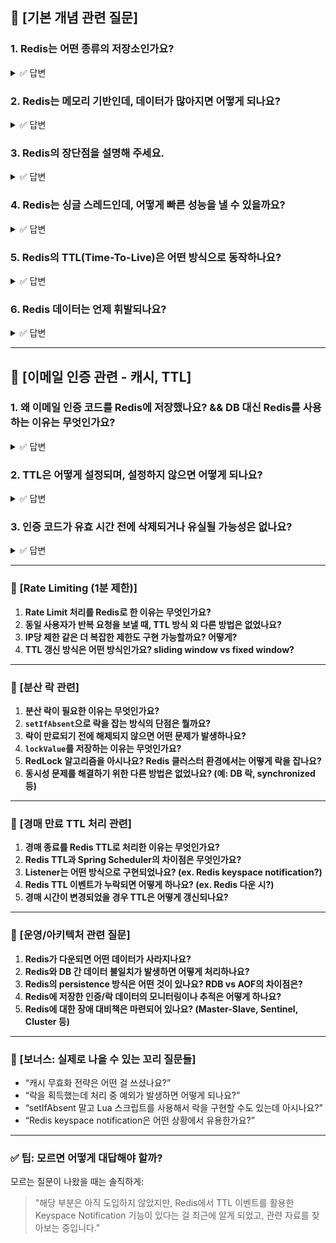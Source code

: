 
## 📌 [기본 개념 관련 질문]

### 1. Redis는 어떤 종류의 저장소인가요?

<details>
  <summary>✅ 답변</summary>
  
  - Redis는 **인메모리** 기반의 Key-Value 저장소로, 데이터를 메모리에 저장하여 빠르게 읽고 쓸 수 있습니다.
  
  - 단순한 문자열뿐 아니라 리스트, 해시, 셋, 정렬된 셋 등 다양한 자료구조를 지원하며, TTL 설정, Pub/Sub, 트랜잭션, 스크립팅 등도 가능한 **NoSQL** 데이터베이스입니다.

  > 인메모리이지만 RDB나 AOF 설정으로 **디스크에 저장** 도 가능
  
  > 데이터베이스는 디스크 저장

</details>

### 2. Redis는 메모리 기반인데, 데이터가 많아지면 어떻게 되나요?

<details>
  <summary>✅ 답변</summary>
  
  - Redis는 메모리에 데이터를 저장하므로, 메모리 용량을 초과하면 성능 저하 또는 데이터 손실이 발생할 수 있습니다.
  
  - 이를 방지하기 위해 Redis는 maxmemory 설정을 제공하며, 초과 시 데이터를 제거하는 **eviction 정책(LRU, LFU 등)** 을 사용합니다.

  > 대용량 처리가 필요한 경우 Redis Cluster로 분산 저장도 가능
</details>


### 3. Redis의 장단점을 설명해 주세요.

<details>
  <summary>✅ 답변</summary>
  
  - **장점**은 **메모리 기반**이라 빠른 속도를 가지며 다양한 자료구조를 사용할 수 있습니다.

  - 또한 TTL을 지원하여 자동 만료 처리도 가능합니다.

  - **단점**은 메모리 기반(휘발성)이라 데이터 유실 가능성이 있습니다.

  - 디스크 기반 DB에 비해 저장 가능한 데이터량이 제한되며 CPU 사용에 한계가 존재합니다.
    
</details>


### 4. Redis는 싱글 스레드인데, 어떻게 빠른 성능을 낼 수 있을까요?

<details>
  <summary>✅ 답변</summary>
  
  - Redis는 명령을 단일 스레드로 순차적으로 처리합니다.
  
  - 하지만 메모리 기반이며, 내부 구조가 매우 최적화되어 있어 컨텍스트 스위칭, 락 경쟁 없이 매우 빠르게 처리됩니다.
  
  - 또한, **I/O Multiplexing (epoll 등)** 을 사용해 여러 클라이언트와 동시에 비동기 통신할 수 있습니다.

  > 싱글 쓰레드의 장점인 Atomic 연산 (race condition이 없음) -> 원자성 보장

  >  **I/O 멀티플렉싱**: 싱글 쓰레드가 여러 I/O 작업을 동시에 모니터링 할 수 있도록 해주는 기술

</details>

### 5. Redis의 TTL(Time-To-Live)은 어떤 방식으로 동작하나요?

<details>
  <summary>✅ 답변</summary>
  
  - Redis의 TTL은 key에 **유효 시간을 설정**하는 기능이며, 시간이 지나면 해당 key는 **자동으로 삭제**됩니다.

  1. Lazy deletion (지연 삭제): key 접근 시 만료되었으면 그 순간 삭제
  
  2. Active deletion (주기적 스캔): Redis가 백그라운드에서 만료된 키를 찾아 삭제

  > EXPIRE, SETEX, TTL 등의 명령어를 통해 TTL을 설정/조회 가능

</details>

### 6. Redis 데이터는 언제 휘발되나요?

<details>
  <summary>✅ 답변</summary>
  
  - 기본적으로 메모리 기반이기 때문에, **서버가 종료되거나 장애가 발생**하면 데이터가 휘발될 수 있습니다.

  - 이를 방지하기 위해 **RDB**나 **AOF** 설정을 통해 해결 가능합니다.
    
  > RDB (Snapshotting): 주기적으로 전체 데이터를 파일로 저장

  > AOF (Append Only File): 모든 쓰기 명령을 로그에 기록하여 복구 가능

</details>

---

## 📌 [이메일 인증 관련 - 캐시, TTL]

### 1. 왜 이메일 인증 코드를 Redis에 저장했나요? && DB 대신 Redis를 사용하는 이유는 무엇인가요?

<details>
  <summary>✅ 답변</summary>
  
  - 이메일 인증 코드는 **일시적인 데이터**이기 때문에, Redis의 TTL 기능을 통해 **자동 만료 및 삭제가 가능**하므로 적합하다고 생각했습니다.

  - 또한, 디스크 기반 DB보다 응답 속도가 빠르고 과부하도 줄일 수 있어 사용자 경험에도 효과적이라고 생각합니다.

  - RDB에 인증 코드 테이블을 만들고 직접 삭제 로직을 짜는 것보다 Redis를 이용해 **훨씬 간결하고 효율적인 방식으로 만료 처리가 가능**했습니다.

</details>

### 2. TTL은 어떻게 설정되며, 설정하지 않으면 어떻게 되나요?

<details>
  <summary>✅ 답변</summary>
  
  - Redis에서 TTL은 SET 명령어에 **만료 시간 옵션(EX, PX)** 을 함께 주거나, EXPIRE 명령어를 사용해 설정할 수 있습니다.
  
  - TTL을 설정하지 않으면, 해당 키는 영구적으로 저장되며 자동 삭제되지 않습니다.

  > 삭제되지 않으면 메모리 공간을 차지한다는 치명적인 단점이 존재

  > Java에서는 RedisTemplate.opsForValue().set(key, value, Duration.ofMillis(n)) 방식으로 TTL 설정

</details>

### 3. 인증 코드가 유효 시간 전에 삭제되거나 유실될 가능성은 없나요?

<details>
  <summary>✅ 답변</summary>
  
  - Redis는 기본적으로 메모리에 데이터를 저장하므로, 서버 장애나 종료 시 데이터 **유실 가능성이 존재**합니다.
  
  - 하지만 이메일 인증 코드는 중요도는 높지만 영구 보관이 필요 없는 단기 데이터입니다.
  
  - 일부 유실이 치명적이지 않으며 **TTL 만료를 통한 재발급**으로 쉽게 대응 가능합니다.
  
  > Redis가 메모리 한계를 초과한 경우 Eviction 정책에 따라 만료되지 않은 키도 삭제될 수 있으므로 주의가 필요

</details>

---

### 📌 \[Rate Limiting (1분 제한)]

1. **Rate Limit 처리를 Redis로 한 이유는 무엇인가요?**
2. **동일 사용자가 반복 요청을 보낼 때, TTL 방식 외 다른 방법은 없었나요?**
3. **IP당 제한 같은 더 복잡한 제한도 구현 가능할까요? 어떻게?**
4. **TTL 갱신 방식은 어떤 방식인가요? sliding window vs fixed window?**

---

### 📌 \[분산 락 관련]

1. **분산 락이 필요한 이유는 무엇인가요?**
2. **`setIfAbsent`으로 락을 잡는 방식의 단점은 뭘까요?**
3. **락이 만료되기 전에 해제되지 않으면 어떤 문제가 발생하나요?**
4. **`lockValue`를 저장하는 이유는 무엇인가요?**
5. **RedLock 알고리즘을 아시나요? Redis 클러스터 환경에서는 어떻게 락을 잡나요?**
6. **동시성 문제를 해결하기 위한 다른 방법은 없었나요? (예: DB 락, synchronized 등)**

---

### 📌 \[경매 만료 TTL 처리 관련]

1. **경매 종료를 Redis TTL로 처리한 이유는 무엇인가요?**
2. **Redis TTL과 Spring Scheduler의 차이점은 무엇인가요?**
3. **Listener는 어떤 방식으로 구현되었나요? (ex. Redis keyspace notification?)**
4. **Redis TTL 이벤트가 누락되면 어떻게 하나요? (ex. Redis 다운 시?)**
5. **경매 시간이 변경되었을 경우 TTL은 어떻게 갱신되나요?**

---

### 📌 \[운영/아키텍처 관련 질문]

1. **Redis가 다운되면 어떤 데이터가 사라지나요?**
2. **Redis와 DB 간 데이터 불일치가 발생하면 어떻게 처리하나요?**
3. **Redis의 persistence 방식은 어떤 것이 있나요? RDB vs AOF의 차이점은?**
4. **Redis에 저장한 인증/락 데이터의 모니터링이나 추적은 어떻게 하나요?**
5. **Redis에 대한 장애 대비책은 마련되어 있나요? (Master-Slave, Sentinel, Cluster 등)**

---

### 📌 \[보너스: 실제로 나올 수 있는 꼬리 질문들]

* “캐시 무효화 전략은 어떤 걸 쓰셨나요?”
* “락을 획득했는데 처리 중 예외가 발생하면 어떻게 되나요?”
* “setIfAbsent 말고 Lua 스크립트를 사용해서 락을 구현할 수도 있는데 아시나요?”
* “Redis keyspace notification은 어떤 상황에서 유용한가요?”

---

### ✅ 팁: 모르면 어떻게 대답해야 할까?

모르는 질문이 나왔을 때는 솔직하게:

> "해당 부분은 아직 도입하지 않았지만, Redis에서 TTL 이벤트를 활용한 Keyspace Notification 기능이 있다는 걸 최근에 알게 되었고, 관련 자료를 찾아보는 중입니다."


